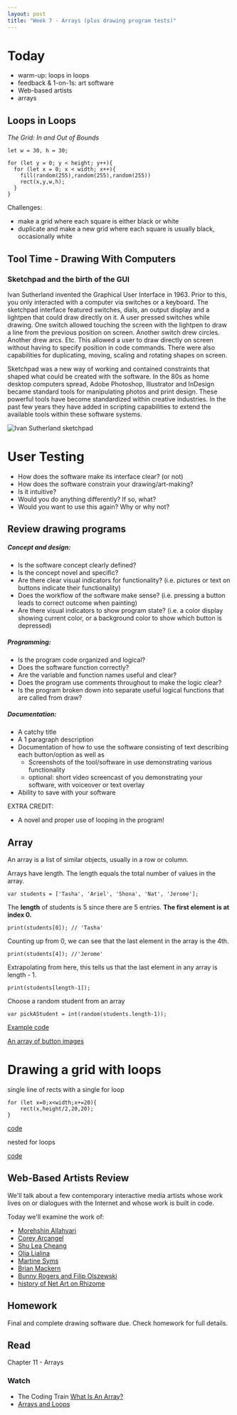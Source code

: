 ```yaml
---
layout: post
title: "Week 7 - Arrays (plus drawing program tests)"
---
```


# Today

- warm-up: loops in loops 
- feedback & 1-on-1s: art software
- Web-based artists
- arrays

## Loops in Loops

*The Grid: In and Out of Bounds*

```
let w = 30, h = 30;

for (let y = 0; y < height; y++){
  for (let x = 0; x < width; x++){
    fill(random(255),random(255),random(255))
    rect(x,y,w,h);
  }
}
```

Challenges:
- make a grid where each square is either black or white
- duplicate and make a new grid where each square is usually black, occasionally white

## Tool Time - Drawing With Computers

### Sketchpad and the birth of the GUI

Ivan Sutherland invented the Graphical User Interface in 1963. Prior to this, you only interacted with a computer via switches or a keyboard. The sketchpad interface featured switches, dials, an output display and a lightpen that could draw directly on it. A user pressed switches while drawing. One switch allowed touching the screen with the lightpen to draw a line from the previous position on screen. Another switch drew circles. Another drew arcs. Etc. This allowed a user to draw directly on screen without having to specify position in code commands. There were also capabilities for duplicating, moving, scaling and rotating shapes on screen.

Sketchpad was a new way of working and contained constraints that shaped what could be created with the software. In the 80s as home desktop computers spread, Adobe Photoshop, Illustrator and InDesign became standard tools for manipulating photos and print design. These powerful tools have become standardized within creative industries. In the past few years they have added in scripting capabilities to extend the available tools within these software systems.

![Ivan Sutherland sketchpad](https://bimaplus.org/wp-content/uploads/2018/12/ImageToNews_Sketchpad-01.png)

# User Testing

- How does the software make its interface clear? (or not)
- How does the software constrain your drawing/art-making?
- Is it intuitive?
- Would you do anything differently? If so, what?
- Would you want to use this again? Why or why not?

## Review drawing programs

##### Concept and design:
- Is the software concept clearly defined?
- Is the concept novel and specific?
- Are there clear visual indicators for functionality? (i.e. pictures or text on buttons indicate their functionality)
- Does the workflow of the software make sense? (i.e. pressing a button leads to correct outcome when painting)
- Are there visual indicators to show program state? (i.e. a color display showing current color, or a background color to show which button is depressed)

##### Programming:
- Is the program code organized and logical?
- Does the software function correctly?
- Are the variable and function names useful and clear?
- Does the program use comments throughout to make the logic clear?
- Is the program broken down into separate useful logical functions that are called from draw?

##### Documentation:

- A catchy title
- A 1 paragraph description
- Documentation of how to use the software consisting of text describing each button/option as well as
  - Screenshots of the tool/software in use demonstrating various functionality
  - optional: short video screencast of you demonstrating your software, with voiceover or text overlay
- Ability to save with your software

EXTRA CREDIT:
- A novel and proper use of looping in the program!

## Array 

An array is a list of similar objects, usually in a row or column.

Arrays have length. The length equals the total number of values in the array.

```
var students = ['Tasha', 'Ariel', 'Shona', 'Nat', 'Jerome'];
```

The **length** of students is 5 since there are 5 entries. **The first element is at index 0.**

```print(students[0]); // 'Tasha'```

Counting up from 0, we can see that the last element in the array is the 4th.

```print(students[4]); //'Jerome'```

Extrapolating from here, this tells us that the last element in any array is length - 1.

```
print(students[length-1]);
```

Choose a random student from an array

```
var pickAStudent = int(random(students.length-1));
```

[Example code](https://editor.p5js.org/2sman/sketches/SUUlWhE9n)

[An array of button images](https://editor.p5js.org/2sman/sketches/jmO0KwSD-)

# Drawing a grid with loops

single line of rects with a single for loop

```
for (let x=0;x<width;x+=20){
    rect(x,height/2,20,20);
}
```

[code](https://editor.p5js.org/2sman/sketches/Rx5053gin)

nested for loops

[code](https://editor.p5js.org/2sman/sketches/XdV_uJonn)


## Web-Based Artists Review

We'll talk about a few contemporary interactive media artists whose work lives on or dialogues with the Internet and whose work is built in code. 

Today we'll examine the work of:

- [Morehshin Allahyari](http://www.morehshin.com/)
- [Corey Arcangel](http://www.coryarcangel.com/)
- [Shu Lea Cheang](http://mauvaiscontact.info/)
- [Olia Lialina](http://art.teleportacia.org/)
- [Martine Syms](https://martinesy.ms/)  
- [Brian Mackern](http://bri.uy/)
- [Bunny Rogers and Filip Olszewski](https://rhizome.org/editorial/2019/feb/14/an-ice-palace-in-queens/)
- [history of Net Art on Rhizome](https://anthology.rhizome.org/)

## Homework

Final and complete drawing software due. Check homework for full details.

## Read

Chapter 11 - Arrays

### Watch
- The Coding Train [What Is An Array?](https://www.youtube.com/watch?v=VIQoUghHSxU)
- [Arrays and Loops](https://www.youtube.com/watch?v=RXWO3mFuW-I)


